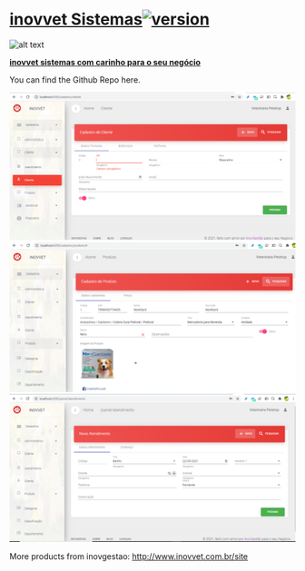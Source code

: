 # [inovvet Sistemas](https://www.inovvet.com.br)[![version][version-badge]][CHANGELOG]

![alt text](https://res.cloudinary.com/fivesoft/image/upload/v1585709263/site.png "Inovvet")

**[inovvet sistemas com carinho para o seu negócio](http://www.inovvet.com.br/site)** 



You can find the Github Repo here.

![](cliente.png)
![](produto.png)
![](atendimento.png)



More products from inovgestao: <http://www.inovvet.com.br/site>


[CHANGELOG]: ./CHANGELOG.md

[version-badge]: https://img.shields.io/badge/version-2.2.0-blue.svg
